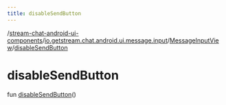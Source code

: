 ```yaml
---
title: disableSendButton
---
```

/[stream-chat-android-ui-components](../../index.md)/[io.getstream.chat.android.ui.message.input](../index.md)/[MessageInputView](index.md)/[disableSendButton](disableSendButton.md)  
  
  
  
# disableSendButton  
fun [disableSendButton](disableSendButton.md)()
